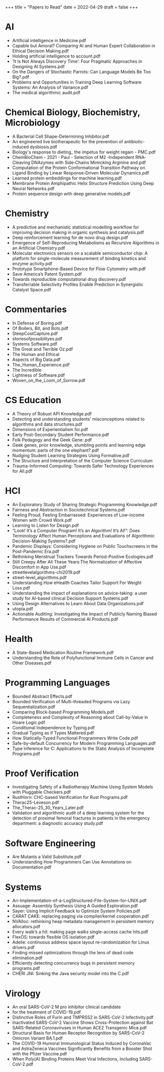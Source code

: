 +++
title = "Papers to Read"
date = 2022-04-29
draft = false
+++

# AI
- Artificial intelligence in Medicine.pdf
- Capable but Amoral? Comparing AI and Human Expert Collaboration in Ethical Decision Making.pdf
- Holding artificial intelligence to account.pdf
- ‘It Is Not Always Discovery Time’: Four Pragmatic Approaches in Designing AI Systems.pdf
- On the Dangers of Stochastic Parrots: Can Language Models Be Too Big?.pdf
- Problems and Opportunities in Training Deep Learning Software Systems: An Analysis of Variance.pdf
- The medical algorithmic audit.pdf

# Chemical Biology, Biochemistry, Microbiology
- A Bacterial Cell Shape-Determining Inhibitor.pdf
- An engineered live biotherapeutic for the prevention of antibiotic-induced dysbiosis.pdf
- Biology's response to dieting_ the impetus for weight regain - PMC.pdf
- ChemBioChem - 2021 - Paul - Selection of M2 ‐Independent RNA‐Cleaving DNAzymes with Side‐Chains Mimicking Arginine and.pdf
- Computation of the Protein Conformational Transition Pathway on Ligand Binding by Linear Response-Driven Molecular Dynamics.pdf
- Learned protein embeddings for machine learning.pdf
- Membrane Protein Amphipathic Helix Structure Prediction Using Deep Neural Networks.pdf
- Protein sequence design with deep generative models.pdf

# Chemistry
- A predictive and mechanistic statistical modelling workflow for improving decision making in organic synthesis and catalysis.pdf
- Deep reinforcement learning for de novo drug design.pdf
- Emergence of Self-Reproducing Metabolisms as Recursive Algorithms in an Artificial Chemistry.pdf
- Molecular electronics sensors on a scalable semiconductor chip: A platform for single-molecule measurement of binding kinetics and enzyme activity.pdf
- Prototype Smartphone-Based Device for Flow Cytometry with.pdf
- Save America’s Patent System.pdf
- Towards reproducible computational drug discovery.pdf
- Transferrable Selectivity Profiles Enable Prediction in Synergistic Catalyst Space.pdf

# Commentaries
- In Defense of Boring.pdf
- Of Boilers, Bit, and Bots.pdf
- SteepCostCapture.pdf
- storiesofpossiblityes.pdf
- Systems Software.pdf
- The Great and Terrible Oz.pdf
- The Human and Ethical
- Aspects of Big Data.pdf
- The_Human_Experience.pdf
- The Incredible
- Lightness of Software.pdf
- Woven_on_the_Loom_of_Sorrow.pdf

# CS Education
- A Theory of Robust API Knowledge.pdf
- Detecting and understanding students' misconceptions related to algorithms and data structures.pdf
- Dimensions of Experientialism for.pdf
- Early Post-Secondary Student Performance.pdf
- Folk Pedagogy and the Geek Gene:.pdf
- Geek genes, prior knowledge, stumbling points and learning edge momentum: parts of the one elephant?.pdf
- Nudging Student Learning Strategies Using Formative.pdf
- The Structure and Interpretation of the Computer Science Curriculum
- Trauma-Informed Computing: Towards Safer Technology Experiences for All.pdf

# HCI
- An Exploratory Study of Sharing Strategic Programming Knowledge.pdf
- Fairness and Abstraction in Sociotechnical Systems.pdf
- Feeling Proud, Feeling Embarrassed: Experiences of Low-income Women with Crowd Work.pdf
- Learning to Listen for Design.pdf
- “Look! It’s a Computer Program! It’s an Algorithm! It’s AI!”: Does Terminology Affect Human Perceptions and Evaluations of Algorithmic Decision-Making Systems?.pdf
- Pandemic Displays: Considering Hygiene on Public Touchscreens in the Post-Pandemic Era.pdf
- Rethinking Menstrual Trackers Towards Period-Positive Ecologies.pdf
- Still Creepy After All These Years:The Normalization of Affective Discomfort in App Use.pdf
- streetlevelalgorithms-chi2019.pdf
- street-level_algorithms.pdf
- Understanding How eHealth Coaches Tailor Support For Weight Loss.pdf
- Understanding the impact of explanations on advice-taking: a user study for AI-based clinical Decision Support Systems.pdf
- Using Design Alternatives to Learn About Data Organizations.pdf
- utopia.pdf
- Actionable Auditing: Investigating the Impact of Publicly Naming Biased Performance Results of Commercial AI Products.pdf

# Health
- A State-Based Medication Routine Framework.pdf
- Understanding the Role of Polyfunctional Immune Cells in Cancer and Other Diseases.pdf

# Programming Languages
- Bounded Abstract Effects.pdf
- Bounded Verification of Multi-threaded Programs via Lazy Sequentialization.pdf
- Comparing Block-based Programming Models.pdf
- Completeness and Complexity of Reasoning about Call-by-Value in Hoare Logic.pdf
- Conditional Independence by Typing.pdf
- Gradual Typing as if Types Mattered.pdf
- How Statically-Typed Functional Programmers Write Code.pdf
- Safe-by-default Concurrency for Modern Programming Languages.pdf
- Type Inference for C: Applications to the Static Analysis of Incomplete Programs.pdf

# Proof Verification
- Investigating Safety of a Radiotherapy Machine Using System Models with Pluggable Checkers.pdf
- RustHorn: CHC-based Verification for Rust Programs.pdf
- Therac25-Leveson.pdf
- The_Therac-25_30_Years_Later.pdf
- Validation and algorithmic audit of a deep learning system for the detection of proximal femoral fractures in patients in the emergency department: a diagnostic accuracy study.pdf

# Software Engineering
- Are Mutants a Valid Substitute.pdf
- Understanding How Programmers Can Use Annotations on Documentation.pdf

# Systems
- An-Implementation-of-a-LogStructured-File-System-for-UNIX.pdf
- Assuage: Assembly Synthesis Using A Guided Exploration.pdf
- Sayer: Using Implicit Feedback to Optimize System Policies.pdf
- CARAT CAKE: replacing paging via compiler/kernel cooperation.pdf
- NVAlloc: rethinking heap metadata management in persistent memory allocators.pdf
- Every walk’s a hit: making page walks single-access cache hits.pdf
- FlexOS: towards flexible OS isolation.pdf
- Adelie: continuous address space layout re-randomization for Linux drivers.pdf
- Finding missed optimizations through the lens of dead code elimination.pdf
- Efficiently detecting concurrency bugs in persistent memory programs.pdf
- CHERI JNI: Sinking the Java security model into the C.pdf

# Virology
- An oral SARS-CoV-2 M pro inhibitor clinical candidate
- for the treatment of COVID-19.pdf
- Distinctive Roles of Furin and TMPRSS2 in SARS-CoV-2 Infectivity.pdf
- Inactivated SARS-CoV-2 Vaccine Shows Cross-Protection against Bat SARS-Related Coronaviruses in Human ACE2 Transgenic Mice.pdf
- Structural Basis for Human Receptor Recognition by SARS-CoV-2 Omicron Variant BA.1.pdf
- The COVID-19 Humoral Immunological Status Induced by CoronaVac and AstraZeneca Vaccines Significantly Benefits from a Booster Shot with the Pfizer Vaccine.pdf
- When Poly(A) Binding Proteins Meet Viral Infections, Including SARS-CoV-2.pdf

